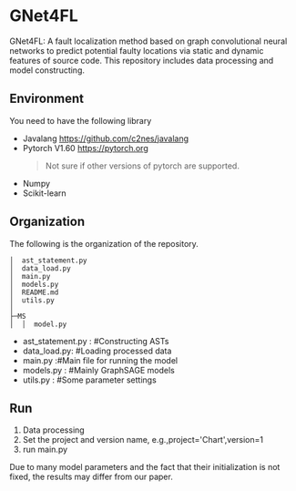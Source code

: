 # GNet4FL  

GNet4FL: A fault localization method based on graph convolutional neural networks to predict potential faulty locations via static and dynamic features of source code.
This repository includes data processing and model constructing.  
  
## Environment
You need to have the following library

- Javalang  https://github.com/c2nes/javalang
- Pytorch V1.60 https://pytorch.org
	> Not sure if other versions of pytorch are supported.
- Numpy
- Scikit-learn

## Organization
The following is the organization of the repository.

```
│  ast_statement.py
│  data_load.py
│  main.py
│  models.py
│  README.md
│  utils.py
│  
├─MS
│  │  model.py
```

+ ast_statement.py :  #Constructing ASTs 
+ data_load.py: #Loading processed data
+ main.py  :#Main file for running the model
+ models.py :  #Mainly GraphSAGE models
+ utils.py  : #Some parameter settings


## Run

 1. Data processing
 2. Set the project and version name, e.g.,project='Chart',version=1
 3. run main.py
 
Due to many model parameters and the fact that their initialization is not fixed, the results may differ from our paper. 



